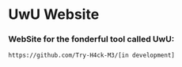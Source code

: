 # UwU Website
### WebSite for the fonderful tool called UwU:
`https://github.com/Try-H4ck-M3/[in development]`

